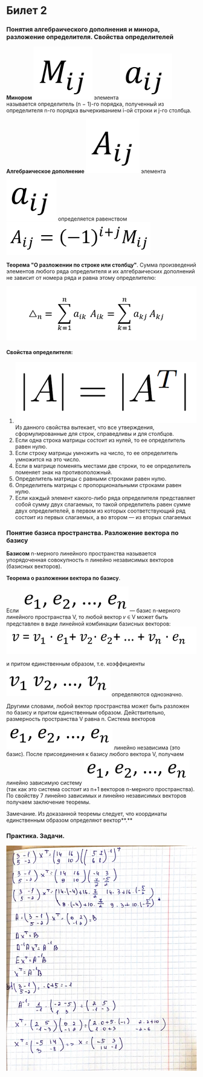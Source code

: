 # Билет 2

### **Понятия алгебраического дополнения и минора, разложение определителя. Свойства определителей**

**Минором** ![](<../.gitbook/assets/image (1) (1).png>) элемента ![](<../.gitbook/assets/image (97) (1) (1).png>) называется определитель (n − 1)-го порядка, полученный из определителя n-го порядка вычеркиванием i-ой строки и j-го столбца.

**Алгебраическое дополнение** ![](<../.gitbook/assets/image (21) (1) (1).png>) элемента ![](<../.gitbook/assets/image (98) (1).png>) определяется равенством ![](<../.gitbook/assets/image (89).png>)

**Теорема "О разложении по строке или столбцу"**. Сумма произведений элементов любого ряда определителя и их алгебраических дополнений не зависит от номера ряда и равна этому определителю:

![](<../.gitbook/assets/image (84) (1) (1).png>)

#### **Свойства определителя:**

1. ![](<../.gitbook/assets/image (53) (1).png>) Из данного свойства вытекает, что все утверждения, сформулированные для строк, справедливы и для столбцов.
2. Если одна строка матрицы состоит из нулей, то ее определитель равен нулю.
3. Если строку матрицы умножить на число, то ее определитель умножится на это число.
4. Если в матрице поменять местами две строки, то ее определитель поменяет знак на противоположный.
5. Определитель матрицы с равными строками равен нулю.
6. Определитель матрицы с пропорциональными строками равен нулю.
7. Если каждый элемент какого-либо ряда определителя представляет собой сумму двух слагаемых, то такой определитель равен сумме двух определителей, в первом из которых соответствующий ряд состоит из первых слагаемых, а во втором — из вторых слагаемых

### **Понятие базиса пространства. Разложение вектора по базису**

**Базисом** n-мерного линейного пространства называется упорядоченная совокупность n линейно независимых векторов (базисных векторов).

**Теорема о разложении вектора по базису**.&#x20;

Если ![](<../.gitbook/assets/image (6).png>) — базис n-мерного линейного пространства V, то любой вектор 𝑣 ∈ V может быть представлен в виде линейной комбинации базисных векторов: ![](<../.gitbook/assets/image (77) (1) (1).png>)&#x20;

и притом единственным образом, т.е. коэффициенты ![](<../.gitbook/assets/image (61) (1).png>) определяются однозначно.

Другими словами, любой вектор пространства может быть разложен по базису и притом единственным образом. Действительно, размерность пространства V равна n. Система векторов ![](<../.gitbook/assets/image (73) (1) (1).png>) линейно независима (это базис). После присоединения к базису любого вектора V, получаем линейно зависимую систему ![](<../.gitbook/assets/image (54) (1) (1).png>) (так как это система состоит из n+1 векторов n-мерного пространства). По свойству 7 линейно зависимых и линейно независимых векторов получаем заключение теоремы.&#x20;

Замечание. Из доказанной теоремы следует, что координаты единственным образом определяют вектор**.**

### Практика. Задачи.

![](<../.gitbook/assets/image (28) (1) (1).png>)
